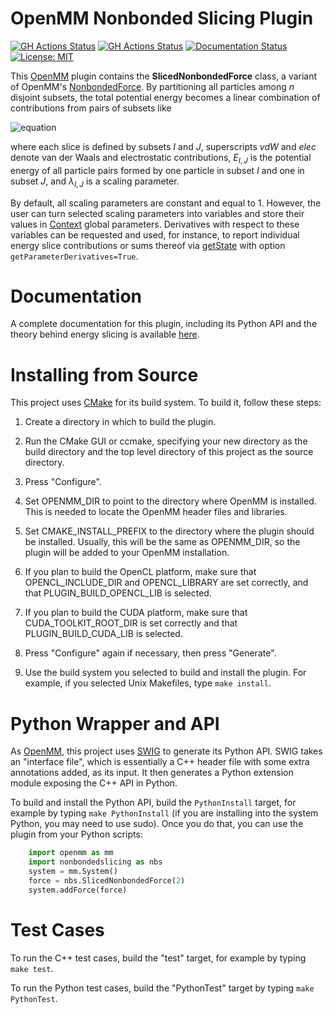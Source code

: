 OpenMM Nonbonded Slicing Plugin
===============================

[![GH Actions Status](https://github.com/craabreu/openmm-nonbonded-slicing/workflows/Linux/badge.svg)](https://github.com/craabreu/openmm-nonbonded-slicing/actions?query=branch%3Amain+workflow%3ALinux)
[![GH Actions Status](https://github.com/craabreu/openmm-nonbonded-slicing/workflows/MacOS/badge.svg)](https://github.com/craabreu/openmm-nonbonded-slicing/actions?query=branch%3Amain+workflow%3AMacOS)
[![Documentation Status](https://readthedocs.org/projects/openmm-nonbonded-slicing/badge/?version=latest)](https://openmm-nonbonded-slicing.readthedocs.io/en/latest/?badge=latest)
[![License: MIT](https://img.shields.io/badge/License-MIT-green.svg)](https://opensource.org/licenses/MIT)

This [OpenMM] plugin contains the **SlicedNonbondedForce** class, a variant of OpenMM's [NonbondedForce].
By partitioning all particles among $n$ disjoint subsets, the total potential energy becomes a linear
combination of contributions from pairs of subsets like

![equation](https://latex.codecogs.com/svg.image?E&space;=&space;\sum_{I=0}^{n-1}&space;\sum_{J=I}^{n-1}&space;(\lambda^{vdW}_{I,J}E^{vdW}_{I,J}+\lambda^{elec}_{I,J}E^{elec}_{I,J}))

where each slice is defined by subsets $I$ and $J$, superscripts _vdW_ and _elec_ denote van
der Waals and electrostatic contributions, $E_{I,J}$ is the potential energy of all particle pairs
formed by one particle in subset $I$ and one in subset $J$, and $\lambda_{I,J}$ is a scaling parameter.

By default, all scaling parameters are constant and equal to 1. However, the user can turn selected
scaling parameters into variables and store their values in [Context] global parameters. Derivatives
with respect to these variables can be requested and used, for instance, to report individual energy
slice contributions or sums thereof via [getState] with option `getParameterDerivatives=True`.

Documentation
=============

A complete documentation for this plugin, including its Python API and the theory behind energy
slicing is available [here](https://openmm-nonbonded-slicing.readthedocs.io/en/stable).

Installing from Source
======================

This project uses [CMake] for its build system.  To build it, follow these steps:

1. Create a directory in which to build the plugin.

2. Run the CMake GUI or ccmake, specifying your new directory as the build directory and the top
level directory of this project as the source directory.

3. Press "Configure".

4. Set OPENMM_DIR to point to the directory where OpenMM is installed.  This is needed to locate
the OpenMM header files and libraries.

5. Set CMAKE_INSTALL_PREFIX to the directory where the plugin should be installed.  Usually,
this will be the same as OPENMM_DIR, so the plugin will be added to your OpenMM installation.

6. If you plan to build the OpenCL platform, make sure that OPENCL_INCLUDE_DIR and
OPENCL_LIBRARY are set correctly, and that PLUGIN_BUILD_OPENCL_LIB is selected.

7. If you plan to build the CUDA platform, make sure that CUDA_TOOLKIT_ROOT_DIR is set correctly
and that PLUGIN_BUILD_CUDA_LIB is selected.

8. Press "Configure" again if necessary, then press "Generate".

9. Use the build system you selected to build and install the plugin.  For example, if you
selected Unix Makefiles, type `make install`.

Python Wrapper and API
======================

As [OpenMM], this project uses [SWIG] to generate its Python API.  SWIG takes an "interface
file", which is essentially a C++ header file with some extra annotations added, as its input.
It then generates a Python extension module exposing the C++ API in Python.

To build and install the Python API, build the `PythonInstall` target, for example by typing
`make PythonInstall` (if you are installing into the system Python, you may need to use sudo).
Once you do that, you can use the plugin from your Python scripts:

```py
    import openmm as mm
    import nonbondedslicing as nbs
    system = mm.System()
    force = nbs.SlicedNonbondedForce(2)
    system.addForce(force)
```

Test Cases
==========

To run the C++ test cases, build the "test" target, for example by typing `make test`.

To run the Python test cases, build the "PythonTest" target by typing `make PythonTest`.


[CMake]:                http://www.cmake.org
[NonbondedForce]:       http://docs.openmm.org/latest/api-python/generated/openmm.openmm.NonbondedForce.html
[Context]:              http://docs.openmm.org/latest/api-python/generated/openmm.openmm.Context.html
[getState]:             http://docs.openmm.org/latest/api-python/generated/openmm.openmm.Context.html#openmm.openmm.Context.getState
[OpenMM]:               https://openmm.org
[SWIG]:                 http://www.swig.org